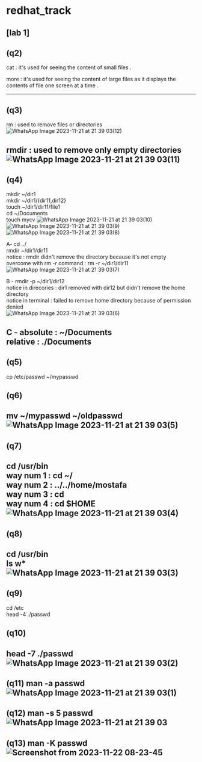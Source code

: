 # redhat_track
## [lab 1]
## (q2)
cat : it's used for seeing the content of small files .

more : it's used for seeing the content of large files as it displays
the contents of file one screen at a time .

--------------------------------------------------------------------------------------------------------------------------------------------
## (q3)
rm : used to remove files or directories
![WhatsApp Image 2023-11-21 at 21 39 03(12)](https://github.com/mostafagh10/redhat_track/assets/41267238/bb09aca7-8026-4b22-82c3-136d99f317f8)

rmdir : used to remove only empty directories
![WhatsApp Image 2023-11-21 at 21 39 03(11)](https://github.com/mostafagh10/redhat_track/assets/41267238/9ab06b60-1461-43fa-8af9-c9203cfc784c)
----------------------------------------------------------------------------------------------------------------------------------------------
## (q4)
mkdir ~/dir1<br />
mkdir ~/dir1/{dir11,dir12}<br />
touch ~/dir1/dir11/file1<br />
cd ~/Documents<br />
touch mycv
![WhatsApp Image 2023-11-21 at 21 39 03(10)](https://github.com/mostafagh10/redhat_track/assets/41267238/5a456aa5-fbf1-4b28-85e9-c2c633b55c7f)
![WhatsApp Image 2023-11-21 at 21 39 03(9)](https://github.com/mostafagh10/redhat_track/assets/41267238/387330e9-1c7b-440b-a5b6-5b3fbd4db093)
![WhatsApp Image 2023-11-21 at 21 39 03(8)](https://github.com/mostafagh10/redhat_track/assets/41267238/1ef4a9d8-c8f5-49fe-aefa-e389165a9057)

A- 
cd ../<br />
rmdir ~/dir1/dir11<br />
notice : rmdir didn't remove the directory because it's not empty<br />
overcome with rm -r command : rm -r ~/dir1/dir11<br />
![WhatsApp Image 2023-11-21 at 21 39 03(7)](https://github.com/mostafagh10/redhat_track/assets/41267238/557b9103-7480-41a5-af02-759f684a5517)

B - 
rmdir -p ~/dir1/dir12<br />
notice in direcories : dir1 removed with dir12 but didn't remove the home directory<br />
notice in terminal : failed to remove home directory because of permission denied<br />
![WhatsApp Image 2023-11-21 at 21 39 03(6)](https://github.com/mostafagh10/redhat_track/assets/41267238/7a63ea4c-c7ec-412f-98b3-37d400da2007)

C - 
absolute : ~/Documents<br />
relative : ./Documents
-------------------------------------------------------------------------------------------------------------------------------------------------------
## (q5)
cp /etc/passwd ~/mypasswd

## (q6)
mv ~/mypasswd ~/oldpasswd
![WhatsApp Image 2023-11-21 at 21 39 03(5)](https://github.com/mostafagh10/redhat_track/assets/41267238/8b7e4e83-8553-4c52-9d50-e83d183617ac)
--------------------------------------------------------------------------------------------------------------------------------------------------------
## (q7)
cd /usr/bin<br />
way num 1 : cd ~/<br />
way num 2 : ../../home/mostafa<br />
way num 3 : cd<br />
way num 4 : cd $HOME<br />
![WhatsApp Image 2023-11-21 at 21 39 03(4)](https://github.com/mostafagh10/redhat_track/assets/41267238/51ba2d45-bccb-453c-ae4d-79a9bcee04c6)
--------------------------------------------------------------------------------------------------------------------------------------------------------
## (q8)
cd /usr/bin<br />
ls w*
![WhatsApp Image 2023-11-21 at 21 39 03(3)](https://github.com/mostafagh10/redhat_track/assets/41267238/55b34120-83e5-4981-a351-5c3b81621204)
---------------------------------------------------------------------------------------------------------------------------------------------------------
## (q9)
cd /etc<br />
head -4 ./passwd

## (q10)
head -7 ./passwd
![WhatsApp Image 2023-11-21 at 21 39 03(2)](https://github.com/mostafagh10/redhat_track/assets/41267238/3dcee4e9-9a75-48d7-85cd-3b5f028d16e6)
-----------------------------------------------------------------------------------------------------------------------------------------------------------
(q11)
man -a passwd
![WhatsApp Image 2023-11-21 at 21 39 03(1)](https://github.com/mostafagh10/redhat_track/assets/41267238/d4a587f8-a676-41a9-b8b1-a4d93dbd4a9f)
-----------------------------------------------------------------------------------------------------------------------------------------------------------
(q12)
man -s 5 passwd
![WhatsApp Image 2023-11-21 at 21 39 03](https://github.com/mostafagh10/redhat_track/assets/41267238/fa45c0b0-f64d-4ec9-bb69-97c89f5046bd)
-----------------------------------------------------------------------------------------------------------------------------------------------------------
(q13)
man -K passwd
![Screenshot from 2023-11-22 08-23-45](https://github.com/mostafagh10/redhat_track/assets/41267238/831d3367-cfba-4f27-bf01-861d496de001)
----------------------------------------------------------------------------------------------------------------------------------------------------------





























